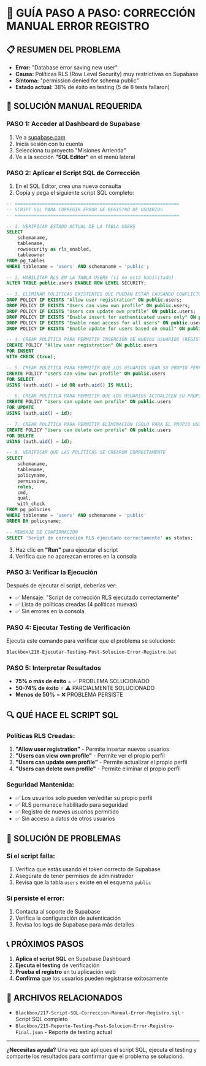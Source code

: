 # 🔧 GUÍA PASO A PASO: CORRECCIÓN MANUAL ERROR REGISTRO

## 📋 RESUMEN DEL PROBLEMA
- **Error:** "Database error saving new user"
- **Causa:** Políticas RLS (Row Level Security) muy restrictivas en Supabase
- **Síntoma:** "permission denied for schema public"
- **Estado actual:** 38% de éxito en testing (5 de 8 tests fallaron)

## 🎯 SOLUCIÓN MANUAL REQUERIDA

### **PASO 1: Acceder al Dashboard de Supabase**
1. Ve a [supabase.com](https://supabase.com)
2. Inicia sesión con tu cuenta
3. Selecciona tu proyecto "Misiones Arrienda"
4. Ve a la sección **"SQL Editor"** en el menú lateral

### **PASO 2: Aplicar el Script SQL de Corrección**
1. En el SQL Editor, crea una nueva consulta
2. Copia y pega el siguiente script SQL completo:

```sql
-- ============================================================
-- SCRIPT SQL PARA CORREGIR ERROR DE REGISTRO DE USUARIOS
-- ============================================================

-- 1. VERIFICAR ESTADO ACTUAL DE LA TABLA USERS
SELECT 
    schemaname, 
    tablename, 
    rowsecurity as rls_enabled,
    tableowner
FROM pg_tables 
WHERE tablename = 'users' AND schemaname = 'public';

-- 2. HABILITAR RLS EN LA TABLA USERS (si no está habilitado)
ALTER TABLE public.users ENABLE ROW LEVEL SECURITY;

-- 3. ELIMINAR POLÍTICAS EXISTENTES QUE PUEDAN ESTAR CAUSANDO CONFLICTOS
DROP POLICY IF EXISTS "Allow user registration" ON public.users;
DROP POLICY IF EXISTS "Users can view own profile" ON public.users;
DROP POLICY IF EXISTS "Users can update own profile" ON public.users;
DROP POLICY IF EXISTS "Enable insert for authenticated users only" ON public.users;
DROP POLICY IF EXISTS "Enable read access for all users" ON public.users;
DROP POLICY IF EXISTS "Enable update for users based on email" ON public.users;

-- 4. CREAR POLÍTICA PARA PERMITIR INSERCIÓN DE NUEVOS USUARIOS (REGISTRO)
CREATE POLICY "Allow user registration" ON public.users
FOR INSERT 
WITH CHECK (true);

-- 5. CREAR POLÍTICA PARA PERMITIR QUE LOS USUARIOS VEAN SU PROPIO PERFIL
CREATE POLICY "Users can view own profile" ON public.users
FOR SELECT 
USING (auth.uid() = id OR auth.uid() IS NULL);

-- 6. CREAR POLÍTICA PARA PERMITIR QUE LOS USUARIOS ACTUALICEN SU PROPIO PERFIL
CREATE POLICY "Users can update own profile" ON public.users
FOR UPDATE 
USING (auth.uid() = id);

-- 7. CREAR POLÍTICA PARA PERMITIR ELIMINACIÓN (SOLO PARA EL PROPIO USUARIO)
CREATE POLICY "Users can delete own profile" ON public.users
FOR DELETE 
USING (auth.uid() = id);

-- 8. VERIFICAR QUE LAS POLÍTICAS SE CREARON CORRECTAMENTE
SELECT 
    schemaname, 
    tablename, 
    policyname, 
    permissive, 
    roles, 
    cmd, 
    qual, 
    with_check
FROM pg_policies 
WHERE tablename = 'users' AND schemaname = 'public'
ORDER BY policyname;

-- MENSAJE DE CONFIRMACIÓN
SELECT 'Script de corrección RLS ejecutado correctamente' as status;
```

3. Haz clic en **"Run"** para ejecutar el script
4. Verifica que no aparezcan errores en la consola

### **PASO 3: Verificar la Ejecución**
Después de ejecutar el script, deberías ver:
- ✅ Mensaje: "Script de corrección RLS ejecutado correctamente"
- ✅ Lista de políticas creadas (4 políticas nuevas)
- ✅ Sin errores en la consola

### **PASO 4: Ejecutar Testing de Verificación**
Ejecuta este comando para verificar que el problema se solucionó:

```bash
Blackbox\216-Ejecutar-Testing-Post-Solucion-Error-Registro.bat
```

### **PASO 5: Interpretar Resultados**
- **75% o más de éxito** = ✅ PROBLEMA SOLUCIONADO
- **50-74% de éxito** = ⚠️ PARCIALMENTE SOLUCIONADO
- **Menos de 50%** = ❌ PROBLEMA PERSISTE

## 🔍 QUÉ HACE EL SCRIPT SQL

### **Políticas RLS Creadas:**
1. **"Allow user registration"** - Permite insertar nuevos usuarios
2. **"Users can view own profile"** - Permite ver el propio perfil
3. **"Users can update own profile"** - Permite actualizar el propio perfil
4. **"Users can delete own profile"** - Permite eliminar el propio perfil

### **Seguridad Mantenida:**
- ✅ Los usuarios solo pueden ver/editar su propio perfil
- ✅ RLS permanece habilitado para seguridad
- ✅ Registro de nuevos usuarios permitido
- ✅ Sin acceso a datos de otros usuarios

## 🚨 SOLUCIÓN DE PROBLEMAS

### **Si el script falla:**
1. Verifica que estás usando el token correcto de Supabase
2. Asegúrate de tener permisos de administrador
3. Revisa que la tabla `users` existe en el esquema `public`

### **Si persiste el error:**
1. Contacta al soporte de Supabase
2. Verifica la configuración de autenticación
3. Revisa los logs de Supabase para más detalles

## 📞 PRÓXIMOS PASOS

1. **Aplica el script SQL** en Supabase Dashboard
2. **Ejecuta el testing** de verificación
3. **Prueba el registro** en tu aplicación web
4. **Confirma** que los usuarios pueden registrarse exitosamente

## 📄 ARCHIVOS RELACIONADOS
- `Blackbox/217-Script-SQL-Correccion-Manual-Error-Registro.sql` - Script SQL completo
- `Blackbox/215-Reporte-Testing-Post-Solucion-Error-Registro-Final.json` - Reporte de testing actual

---

**¿Necesitas ayuda?** Una vez que apliques el script SQL, ejecuta el testing y comparte los resultados para confirmar que el problema se solucionó.
